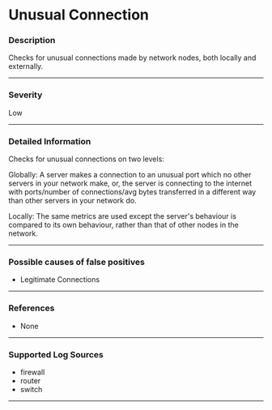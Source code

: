 # Unusual Connection
### Description

Checks for unusual connections made by network nodes, both locally and externally.

-------------------
### Severity

Low

-------------------
### Detailed Information

Checks for unusual connections on two levels:

Globally:
A server makes a connection to an unusual port which no other servers in your network make, or, 
the server is connecting to the internet with ports/number of connections/avg bytes transferred in a different way than other
servers in your network do.

Locally:
The same metrics are used except the server's behaviour is compared to its own behaviour,
rather than that of other nodes in the network.

-------------------
### Possible causes of false positives

- Legitimate Connections

-------------------
### References

- None

-------------------
### Supported Log Sources

- firewall
- router
- switch

-------------------
